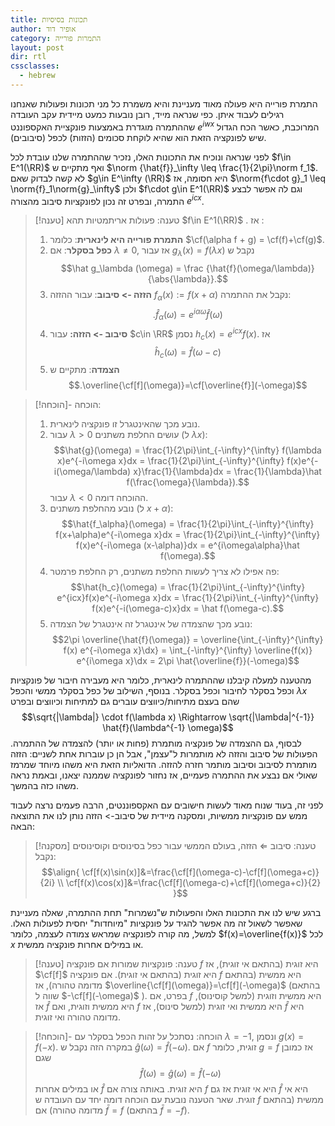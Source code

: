 ```yaml
---
title: תכונות בסיסיות
author: אופיר דוד
category: התמרות פורייה
layout: post
dir: rtl
cssclasses:
  - hebrew
---
```


התמרת פורייה היא פעולה מאוד מעניינת והיא משמרת כל מני תכונות ופעולות שאנחנו רגילים לעבוד איתן. כפי שנראה מייד, רובן נובעות כמעט מיידית עקב העובדה שההתמרה מוגדרת באמצעות פונקציית האקספוננט $e^{iwx}$ המרוכבת, כאשר הכח הגדול שיש לפונקציה הזאת הוא שהיא לוקחת סכומים (הזזות) לכפל (סיבובים).

לפני שנראה ונוכיח את התכונות האלו, נזכיר שההתמרה שלנו עובדת לכל $f\in E^1(\RR)$ ואף מתקיים ש $\norm {\hat{f}}_\infty \leq \frac{1}{2\pi}\norm f_1$. לא קשה לבדוק שאם $g\in E^\infty (\RR)$ היא חסומה, אז $\norm{f\cdot g}_1 \leq \norm{f}_1\norm{g}_\infty$ ולכן $f\cdot g\in E^1(\RR)$ וגם לה אפשר לבצע התמרה, ובפרט זה נכון לפונקציות סיבוב מהצורה $e^{icx}$.

> [!טענה] טענה: פעולות אריתמטיות
>  תהא $f\in E^1(\RR)$ . אז :
>  1. **התמרת פורייה היא לינארית**: כלומר $\cf(\alpha f + g) = \cf(f)+\cf(g)$.
>  2. **כפל בסקלר**: אם $\lambda\neq0$, אז עבור $g_\lambda(x)=f(\lambda x)$ נקבל ש $$\hat g_\lambda (\omega) = \frac {\hat{f}(\omega/\lambda)}{\abs{\lambda}}.$$
>  3. **הזזה -> סיבוב**: עבור ההזזה $f_\alpha(x):=f(x+\alpha)$ נקבל את ההתמרה: $$.\hat{f}_\alpha(\omega) = e^{i\alpha\omega}\hat{f}(\omega)$$
>  4. **סיבוב -> הזזה:** עבור $c\in \RR$ נסמן $h_c(x)= e^{icx} f(x)$. אז $$\hat{h}_c(\omega) = \hat{f}(\omega - c)$$
>  5. **הצמדה**: מתקיים ש $$.\overline{\cf[f](\omega)}=\cf[\overline{f}](-\omega)$$

> [!הוכחה]- הוכחה: 
>  1. נובע מכך שהאינטגרל זו פונקציה לינארית.
>  2. עבור $\lambda>0$ עושים החלפת משתנים (ל $\lambda x$):
>     $$\hat{g}(\omega) = \frac{1}{2\pi}\int_{-\infty}^{\infty} f(\lambda x)e^{-i\omega x}dx = \frac{1}{2\pi}\int_{-\infty}^{\infty} f(x)e^{-i(\omega/\lambda) x}\frac{1}{\lambda}dx = \frac{1}{\lambda}\hat f(\frac{\omega}{\lambda}).$$
>     עבור $\lambda<0$ ההוכחה דומה.
>  3. נובע מהחלפת משתנים (ל $x+\alpha$): 
>     $$\hat{f_\alpha}(\omega) = \frac{1}{2\pi}\int_{-\infty}^{\infty} f(x+\alpha)e^{-i\omega x}dx = \frac{1}{2\pi}\int_{-\infty}^{\infty} f(x)e^{-i\omega (x-\alpha)}dx = e^{i\omega\alpha}\hat f(\omega).$$
>  4. פה אפילו לא צריך לעשות החלפת משתנים, רק החלפת פרמטר:
>     $$\hat{h_c}(\omega) = \frac{1}{2\pi}\int_{-\infty}^{\infty} e^{icx}f(x)e^{-i\omega x}dx = \frac{1}{2\pi}\int_{-\infty}^{\infty} f(x)e^{-i(\omega-c)x}dx = \hat f(\omega-c).$$
>   4. נובע מכך שהצמדה של אינטגרל זה אינטגרל של הצמדה:
>      $$2\pi \overline{\hat{f}(\omega)} = \overline{\int_{-\infty}^{\infty} f(x) e^{-i\omega x}\dx} = \int_{-\infty}^{\infty} \overline{f(x)} e^{i\omega x}\dx = 2\pi \hat{\overline{f}}(-\omega)$$

מהטענה למעלה קיבלנו שההתמרה לינארית, כלומר היא מעבירה חיבור של פונקציות וכפל בסקלר לחיבור וכפל בסקלר. בנוסף, השילוב של כפל בסקלר ממשי והכפל $\lambda x$ שהם בעצם מתיחות/כיווצים עוברים גם למתיחות וכיווצים ובפרט
$$\sqrt{|\lambda|} \cdot f(\lambda x) \Rightarrow \sqrt{|\lambda|^{-1}} \hat{f}(\lambda^{-1} \omega)$$
לבסוף, גם ההצמדה של פונקציה מותמרת (פחות או יותר) להצמדה של ההתמרה.
הפעולות של סיבוב והזזה לא מותמרות ל"עצמן", אבל הן כן עוברות אחת לשניים: הזזה מותמרת לסיבוב וסיבוב מותמר חזרה להזזה. 
הדואליות הזאת היא משהו מיוחד שמרמז שאולי אם נבצע את ההתמרה פעמיים, אז נחזור לפונקציה שממנה יצאנו, ובאמת נראה משהו כזה בהמשך. 

לפני זה, בעוד שנוח מאוד לעשות חישובים עם האקספוננטים, הרבה פעמים נרצה לעבוד ממש עם פונקציות ממשיות, ומסקנה מיידית של סיבוב-> הזזה נותן לנו את התוצאה הבאה:

> [!מסקנה] טענה: סיבוב $\Leftarrow$ הזזה, בעולם הממשי
>  עבור כפל בסינוסים וקוסינוסים נקבל:
>  $$\align{ \cf[f(x)\sin(x)]&=\frac{\cf[f](\omega-c)-\cf[f](\omega+c)}{2i} \\ \cf[f(x)\cos(x)]&=\frac{\cf[f](\omega-c)+\cf[f](\omega+c)}{2} }$$

ברגע שיש לנו את התכונות האלו והפעולות ש"נשמרות" תחת ההתמרה, שאלה מעניינת שאפשר לשאול זה מה אפשר להגיד על פונקציות "מיוחדות" יחסית לפעולות האלו. למשל, מה קורה לפונקציה שמראש צמודה לעצמה, כלומר $f(x)=\overline{f(x)}$ לכל $x$ או במילים אחרות פונקציה ממשית.

> [!טענה] טענה: פונקציות שמורות
>  אם פונקציה $f$ היא זוגית (בהתאם אי זוגית), אז $\cf[f]$ היא זוגית (בהתאם אי זוגית).
>  אם פונקציה $f$ היא ממשית (בהתאם מדומה טהורה), אז $\overline{\cf[f](\omega)}=\cf[f](-\omega)$ (בהתאם שווה ל $-\cf[f](-\omega)$ ).
>  בפרט, אם $f$ היא ממשית וזוגית (למשל קוסינוס), אז $\hat{f}$ היא ממשית וזוגית, ואם $f$ היא ממשית ואי זוגית (למשל סינוס), אז $\hat{f}$ היא מדומה טהורה ואי זוגית.

> [!הוכחה]- הוכחה: 
>  נסתכל על זהות הכפל בסקלר עם $\lambda = -1$, ונסמן $g(x)=f(-x)$. במקרה הזה נקבל ש $\hat{g}(\omega)=\hat{f}(-\omega)$.
>  אם $f$ זוגית, כלומר $g=f$ אז כמובן שגם 
>  $$\hat{f}(\omega)=\hat{g}(\omega)=\hat {f}(-\omega)$$
>  או במילים אחרות $\hat{f}$ היא זוגית. באותה צורה אם $f$ היא אי זוגית אז גם $\hat{f}$ היא אי זוגית.
>  שאר הטענה נובעת עם הוכחה דומה יחד עם העובדה ש $f$ ממשית (בהתאם מדומה טהורה) אם $\bar{f}=f$ (בהתאם $\bar{f}=-f$).
